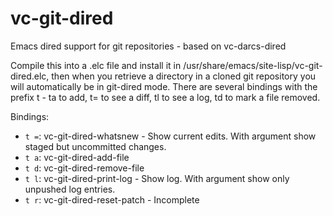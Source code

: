 vc-git-dired
============

Emacs dired support for git repositories - based on vc-darcs-dired

Compile this into a .elc file and install it in /usr/share/emacs/site-lisp/vc-git-dired.elc,
then when you retrieve a directory in a cloned git repository you will automatically be in
git-dired mode.  There are several bindings with the prefix t - ta to add, t= to see a diff,
tl to see a log, td to mark a file removed.

Bindings:

 * `t =`: vc-git-dired-whatsnew - Show current edits.  With argument show staged but uncommitted changes.
 * `t a`: vc-git-dired-add-file
 * `t d`: vc-git-dired-remove-file
 * `t l`: vc-git-dired-print-log - Show log.  With argument show only unpushed log entries.
 * `t r`: vc-git-dired-reset-patch - Incomplete
